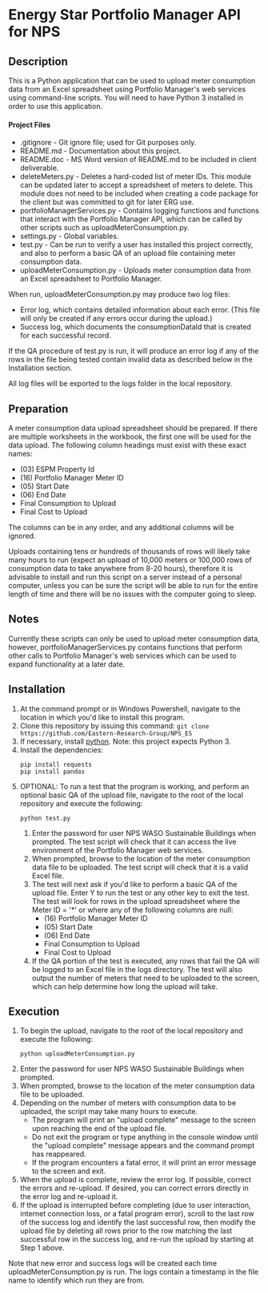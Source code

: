 # Energy Star Portfolio Manager API for NPS

## Description
This is a Python application that can be used to upload meter consumption data from an Excel spreadsheet using Portfolio Manager's web services using command-line scripts. You will need to have Python 3 installed in order to use this application.

#### Project Files
* .gitignore - Git ignore file; used for Git purposes only. 
* README.md - Documentation about this project. 
* README.doc - MS Word version of README.md to be included in client deliverable. 
* deleteMeters.py - Deletes a hard-coded list of meter IDs. This module can be updated later to accept a spreadsheet of meters to delete. This module does not need to be included when creating a code package for the client but was committed to git for later ERG use. 
* portfolioManagerServices.py - Contains logging functions and functions that interact with the Portfolio Manager API, which can be called by other scripts such as uploadMeterConsumption.py.
* settings.py - Global variables.
* test.py - Can be run to verify a user has installed this project correctly, and also to perform a basic QA of an upload file containing meter consumption data. 
* uploadMeterConsumption.py - Uploads meter consumption data from an Excel spreadsheet to Portfolio Manager. 

When run, uploadMeterConsumption.py may produce two log files: 
* Error log, which contains detailed information about each error. (This file will only be created if any errors occur during the upload.)
* Success log, which documents the consumptionDataId that is created for each successful record. 

If the QA procedure of test.py is run, it will produce an error log if any of the rows in the file being tested contain invalid data as described below in the Installation section.

All log files will be exported to the logs folder in the local repository. 

## Preparation
A meter consumption data upload spreadsheet should be prepared. If there are multiple worksheets in the workbook, the first one will be used for the data upload. The following column headings must exist with these exact names:
* (03) ESPM Property Id
* (16) Portfolio Manager Meter ID
* (05) Start Date
* (06) End Date
* Final Consumption to Upload
* Final Cost to Upload

The columns can be in any order, and any additional columns will be ignored. 

Uploads containing tens or hundreds of thousands of rows will likely take many hours to run (expect an upload of 10,000 meters or 100,000 rows of consumption data to take anywhere from 8-20 hours), therefore it is advisable to install and run this script on a server instead of a personal computer, unless you can be sure the script will be able to run for the entire length of time and there will be no issues with the computer going to sleep. 

## Notes
Currently these scripts can only be used to upload meter consumption data, however, portfolioManagerServices.py contains functions that perform other calls to Portfolio Manager's web services which can be used to expand functionality at a later date. 

## Installation
1. At the command prompt or in Windows Powershell, navigate to the location in which you'd like to install this program. 
1. Clone this repository by issuing this command: ```git clone https://github.com/Eastern-Research-Group/NPS_ES```
1. If necessary, install [python](https://www.python.org/downloads/). Note: this project expects Python 3. 
1. Install the dependencies:
    ```
    pip install requests
    pip install pandas
    ```
1. OPTIONAL: To run a test that the program is working, and perform an optional basic QA of the upload file, navigate to the root of the local repository and execute the following: 
    ```
    python test.py
    ``` 
    1. Enter the password for user NPS WASO Sustainable Buildings when prompted. The test script will check that it can access the live environment of the Portfolio Manager web services. 
    1. When prompted, browse to the location of the meter consumption data file to be uploaded. The test script will check that it is a valid Excel file.
    1. The test will next ask if you'd like to perform a basic QA of the upload file. Enter Y to run the test or any other key to exit the test. The test will look for rows in the upload spreadsheet where the Meter ID = '\*' or where any of the following columns are null:
        * (16) Portfolio Manager Meter ID
        * (05) Start Date
        * (06) End Date
        * Final Consumption to Upload
        * Final Cost to Upload
    1. If the QA portion of the test is executed, any rows that fail the QA will be logged to an Excel file in the logs directory. The test will also output the number of meters that need to be uploaded to the screen, which can help determine how long the upload will take. 

## Execution
1. To begin the upload, navigate to the root of the local repository and execute the following: 
    ```
    python uploadMeterConsumption.py
    ```
1. Enter the password for user NPS WASO Sustainable Buildings when prompted. 
1. When prompted, browse to the location of the meter consumption data file to be uploaded.
1. Depending on the number of meters with consumption data to be uploaded, the script may take many hours to execute. 
    * The program will print an "upload complete" message to the screen upon reaching the end of the upload file.
    * Do not exit the program or type anything in the console window until the "upload complete" message appears and the command prompt has reappeared. 
    * If the program encounters a fatal error, it will print an error message to the screen and exit. 
1. When the upload is complete, review the error log. If possible, correct the errors and re-upload. If desired, you can correct errors directly in the error log and re-upload it.
1. If the upload is interrupted before completing (due to user interaction, internet connection loss, or a fatal program error), scroll to the last row of the success log and identify the last successful row, then modify the upload file by deleting all rows prior to the row matching the last successful row in the success log, and re-run the upload by starting at Step 1 above. 

Note that new error and success logs will be created each time uploadMeterConsumption.py is run. The logs contain a timestamp in the file name to identify which run they are from. 


    
    